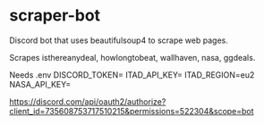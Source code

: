 # scraper-bot

Discord bot that uses beautifulsoup4 to scrape web pages.

Scrapes isthereanydeal, howlongtobeat, wallhaven, nasa, ggdeals.

Needs .env
DISCORD_TOKEN=
ITAD_API_KEY=
ITAD_REGION=eu2
NASA_API_KEY=

https://discord.com/api/oauth2/authorize?client_id=735608753717510215&permissions=522304&scope=bot
